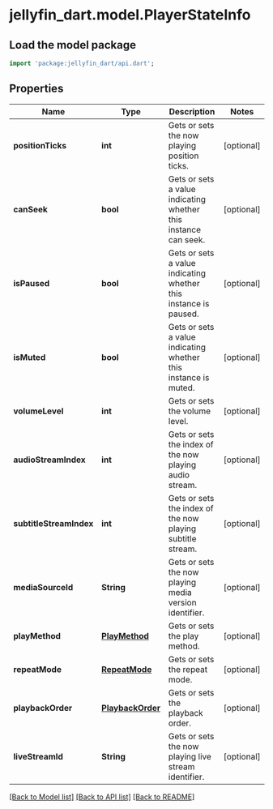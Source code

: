 # jellyfin_dart.model.PlayerStateInfo

## Load the model package
```dart
import 'package:jellyfin_dart/api.dart';
```

## Properties
Name | Type | Description | Notes
------------ | ------------- | ------------- | -------------
**positionTicks** | **int** | Gets or sets the now playing position ticks. | [optional] 
**canSeek** | **bool** | Gets or sets a value indicating whether this instance can seek. | [optional] 
**isPaused** | **bool** | Gets or sets a value indicating whether this instance is paused. | [optional] 
**isMuted** | **bool** | Gets or sets a value indicating whether this instance is muted. | [optional] 
**volumeLevel** | **int** | Gets or sets the volume level. | [optional] 
**audioStreamIndex** | **int** | Gets or sets the index of the now playing audio stream. | [optional] 
**subtitleStreamIndex** | **int** | Gets or sets the index of the now playing subtitle stream. | [optional] 
**mediaSourceId** | **String** | Gets or sets the now playing media version identifier. | [optional] 
**playMethod** | [**PlayMethod**](PlayMethod.md) | Gets or sets the play method. | [optional] 
**repeatMode** | [**RepeatMode**](RepeatMode.md) | Gets or sets the repeat mode. | [optional] 
**playbackOrder** | [**PlaybackOrder**](PlaybackOrder.md) | Gets or sets the playback order. | [optional] 
**liveStreamId** | **String** | Gets or sets the now playing live stream identifier. | [optional] 

[[Back to Model list]](../README.md#documentation-for-models) [[Back to API list]](../README.md#documentation-for-api-endpoints) [[Back to README]](../README.md)


